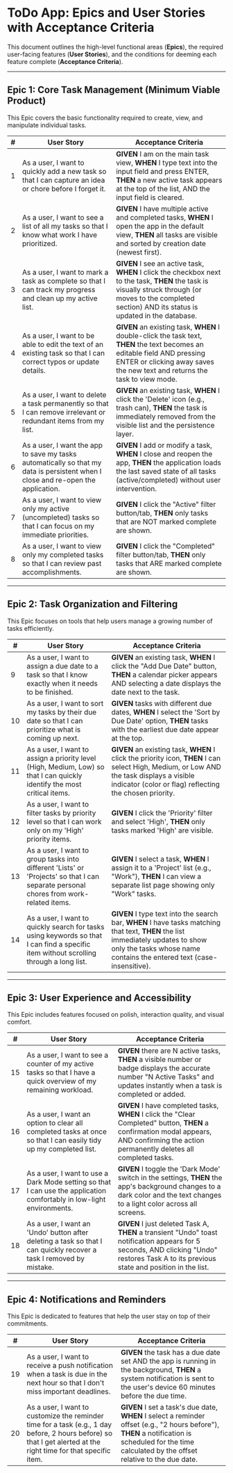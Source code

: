 # ToDo App: Epics and User Stories with Acceptance Criteria

This document outlines the high-level functional areas (**Epics**), the required user-facing features (**User Stories**), and the conditions for deeming each feature complete (**Acceptance Criteria**).

---

## Epic 1: Core Task Management (Minimum Viable Product)

This Epic covers the basic functionality required to create, view, and manipulate individual tasks.

| #  | User Story | Acceptance Criteria |
|----|------------|-------------------|
| 1  | As a user, I want to quickly add a new task so that I can capture an idea or chore before I forget it. | **GIVEN** I am on the main task view, **WHEN** I type text into the input field and press ENTER, **THEN** a new active task appears at the top of the list, AND the input field is cleared. |
| 2  | As a user, I want to see a list of all my tasks so that I know what work I have prioritized. | **GIVEN** I have multiple active and completed tasks, **WHEN** I open the app in the default view, **THEN** all tasks are visible and sorted by creation date (newest first). |
| 3  | As a user, I want to mark a task as complete so that I can track my progress and clean up my active list. | **GIVEN** I see an active task, **WHEN** I click the checkbox next to the task, **THEN** the task is visually struck through (or moves to the completed section) AND its status is updated in the database. |
| 4  | As a user, I want to be able to edit the text of an existing task so that I can correct typos or update details. | **GIVEN** an existing task, **WHEN** I double-click the task text, **THEN** the text becomes an editable field AND pressing ENTER or clicking away saves the new text and returns the task to view mode. |
| 5  | As a user, I want to delete a task permanently so that I can remove irrelevant or redundant items from my list. | **GIVEN** an existing task, **WHEN** I click the 'Delete' icon (e.g., trash can), **THEN** the task is immediately removed from the visible list and the persistence layer. |
| 6  | As a user, I want the app to save my tasks automatically so that my data is persistent when I close and re-open the application. | **GIVEN** I add or modify a task, **WHEN** I close and reopen the app, **THEN** the application loads the last saved state of all tasks (active/completed) without user intervention. |
| 7  | As a user, I want to view only my active (uncompleted) tasks so that I can focus on my immediate priorities. | **GIVEN** I click the "Active" filter button/tab, **THEN** only tasks that are NOT marked complete are shown. |
| 8  | As a user, I want to view only my completed tasks so that I can review past accomplishments. | **GIVEN** I click the "Completed" filter button/tab, **THEN** only tasks that ARE marked complete are shown. |

---

## Epic 2: Task Organization and Filtering

This Epic focuses on tools that help users manage a growing number of tasks efficiently.

| #  | User Story | Acceptance Criteria |
|----|------------|-------------------|
| 9  | As a user, I want to assign a due date to a task so that I know exactly when it needs to be finished. | **GIVEN** an existing task, **WHEN** I click the "Add Due Date" button, **THEN** a calendar picker appears AND selecting a date displays the date next to the task. |
| 10 | As a user, I want to sort my tasks by their due date so that I can prioritize what is coming up next. | **GIVEN** tasks with different due dates, **WHEN** I select the 'Sort by Due Date' option, **THEN** tasks with the earliest due date appear at the top. |
| 11 | As a user, I want to assign a priority level (High, Medium, Low) so that I can quickly identify the most critical items. | **GIVEN** an existing task, **WHEN** I click the priority icon, **THEN** I can select High, Medium, or Low AND the task displays a visible indicator (color or flag) reflecting the chosen priority. |
| 12 | As a user, I want to filter tasks by priority level so that I can work only on my 'High' priority items. | **GIVEN** I click the 'Priority' filter and select 'High', **THEN** only tasks marked 'High' are visible. |
| 13 | As a user, I want to group tasks into different 'Lists' or 'Projects' so that I can separate personal chores from work-related items. | **GIVEN** I select a task, **WHEN** I assign it to a 'Project' list (e.g., "Work"), **THEN** I can view a separate list page showing only "Work" tasks. |
| 14 | As a user, I want to quickly search for tasks using keywords so that I can find a specific item without scrolling through a long list. | **GIVEN** I type text into the search bar, **WHEN** I have tasks matching that text, **THEN** the list immediately updates to show only the tasks whose name contains the entered text (case-insensitive). |

---

## Epic 3: User Experience and Accessibility

This Epic includes features focused on polish, interaction quality, and visual comfort.

| #  | User Story | Acceptance Criteria |
|----|------------|-------------------|
| 15 | As a user, I want to see a counter of my active tasks so that I have a quick overview of my remaining workload. | **GIVEN** there are N active tasks, **THEN** a visible number or badge displays the accurate number "N Active Tasks" and updates instantly when a task is completed or added. |
| 16 | As a user, I want an option to clear all completed tasks at once so that I can easily tidy up my completed list. | **GIVEN** I have completed tasks, **WHEN** I click the "Clear Completed" button, **THEN** a confirmation modal appears, AND confirming the action permanently deletes all completed tasks. |
| 17 | As a user, I want to use a Dark Mode setting so that I can use the application comfortably in low-light environments. | **GIVEN** I toggle the 'Dark Mode' switch in the settings, **THEN** the app's background changes to a dark color and the text changes to a light color across all screens. |
| 18 | As a user, I want an 'Undo' button after deleting a task so that I can quickly recover a task I removed by mistake. | **GIVEN** I just deleted Task A, **THEN** a transient "Undo" toast notification appears for 5 seconds, AND clicking "Undo" restores Task A to its previous state and position in the list. |

---

## Epic 4: Notifications and Reminders

This Epic is dedicated to features that help the user stay on top of their commitments.

| #  | User Story | Acceptance Criteria |
|----|------------|-------------------|
| 19 | As a user, I want to receive a push notification when a task is due in the next hour so that I don't miss important deadlines. | **GIVEN** the task has a due date set AND the app is running in the background, **THEN** a system notification is sent to the user's device 60 minutes before the due time. |
| 20 | As a user, I want to customize the reminder time for a task (e.g., 1 day before, 2 hours before) so that I get alerted at the right time for that specific item. | **GIVEN** I set a task's due date, **WHEN** I select a reminder offset (e.g., "2 hours before"), **THEN** a notification is scheduled for the time calculated by the offset relative to the due date. |
